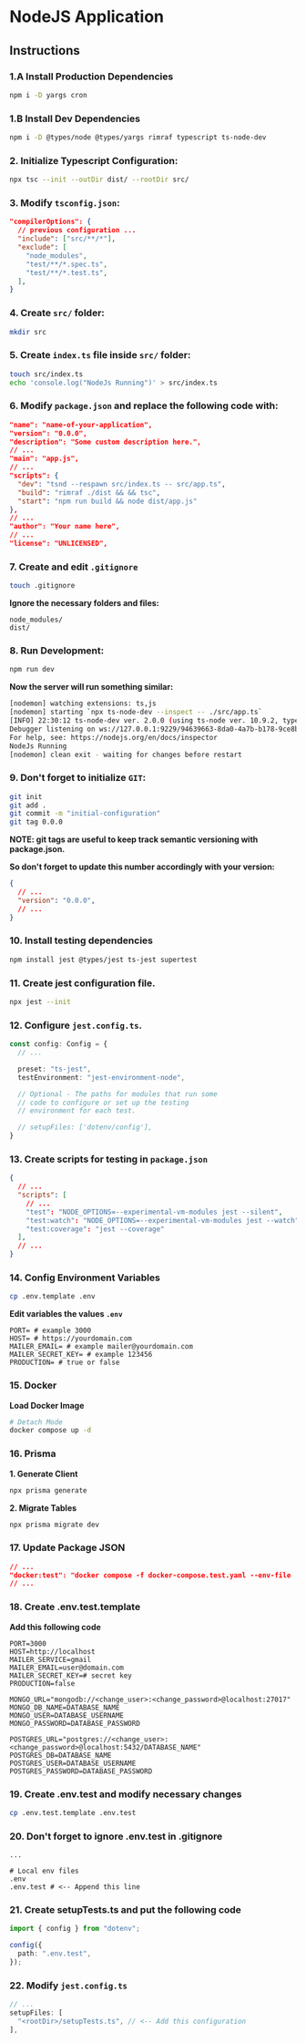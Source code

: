 # NodeJS Application

## Instructions

### 1.A Install Production Dependencies

```bash
npm i -D yargs cron
```

### 1.B Install Dev Dependencies

```bash
npm i -D @types/node @types/yargs rimraf typescript ts-node-dev
```

### 2. Initialize Typescript Configuration:

```bash
npx tsc --init --outDir dist/ --rootDir src/
```

### 3. Modify ```tsconfig.json```:

```json
"compilerOptions": {
  // previous configuration ...
  "include": ["src/**/*"],
  "exclude": [
    "node_modules",
    "test/**/*.spec.ts",
    "test/**/*.test.ts",
  ],
}
```

### 4. Create ```src/``` folder:

```bash
mkdir src
```

### 5. Create ```index.ts``` file inside ```src/``` folder:

```bash
touch src/index.ts
echo 'console.log("NodeJs Running")' > src/index.ts
```

### 6. Modify ```package.json``` and replace the following code with:

```json
"name": "name-of-your-application",
"version": "0.0.0",
"description": "Some custom description here.",
// ...
"main": "app.js",
// ...
"scripts": {
  "dev": "tsnd --respawn src/index.ts -- src/app.ts",
  "build": "rimraf ./dist && && tsc",
  "start": "npm run build && node dist/app.js"
},
// ...
"author": "Your name here",
// ...
"license": "UNLICENSED",
```

### 7. Create and edit ```.gitignore```

```bash
touch .gitignore
```

**Ignore the necessary folders and files:**

```
node_modules/
dist/
```

### 8. Run Development:

```bash
npm run dev
```

**Now the server will run something similar:**

```bash
[nodemon] watching extensions: ts,js
[nodemon] starting `npx ts-node-dev --inspect -- ./src/app.ts`
[INFO] 22:30:12 ts-node-dev ver. 2.0.0 (using ts-node ver. 10.9.2, typescript ver. 5.3.3)
Debugger listening on ws://127.0.0.1:9229/94639663-8da0-4a7b-b178-9ce8b2e00d7f
For help, see: https://nodejs.org/en/docs/inspector
NodeJs Running
[nodemon] clean exit - waiting for changes before restart
```

### 9. Don't forget to initialize ```GIT```:

```bash
git init
git add .
git commit -m "initial-configuration"
git tag 0.0.0
```

**NOTE: git tags are useful to keep track semantic versioning with package.json.**

**So don't forget to update this number accordingly with your version:**

```json
{
  // ...
  "version": "0.0.0",
  // ...
}
```

### 10. Install testing dependencies

```bash
npm install jest @types/jest ts-jest supertest
```

### 11. Create jest configuration file.

```bash
npx jest --init
```

### 12. Configure ```jest.config.ts```.

```typescript
const config: Config = {
  // ...

  preset: "ts-jest",
  testEnvironment: "jest-environment-node",

  // Optional - The paths for modules that run some
  // code to configure or set up the testing
  // environment for each test.

  // setupFiles: ['dotenv/config'],
}
```

### 13. Create scripts for testing in ```package.json```

```json
{
  // ...
  "scripts": [
    // ...
    "test": "NODE_OPTIONS=--experimental-vm-modules jest --silent",
    "test:watch": "NODE_OPTIONS=--experimental-vm-modules jest --watch",
    "test:coverage": "jest --coverage"
  ],
  // ...
}
```

### 14. Config Environment Variables

```bash
cp .env.template .env
```

**Edit variables the values ```.env```**

```
PORT= # example 3000
HOST= # https://yourdomain.com
MAILER_EMAIL= # example mailer@yourdomain.com
MAILER_SECRET_KEY= # example 123456
PRODUCTION= # true or false
```

### 15. Docker

**Load Docker Image**

```bash
# Detach Mode
docker compose up -d
```

### 16. Prisma

**1. Generate Client**

```bash
npx prisma generate
```

**2. Migrate Tables**

```bash
npx prisma migrate dev
```

### 17. Update Package JSON

```json
// ...
"docker:test": "docker compose -f docker-compose.test.yaml --env-file .env.test up -d",
// ...
```

### 18. Create .env.test.template

**Add this following code**

```
PORT=3000
HOST=http://localhost
MAILER_SERVICE=gmail
MAILER_EMAIL=user@domain.com
MAILER_SECRET_KEY=# secret key
PRODUCTION=false

MONGO_URL="mongodb://<change_user>:<change_password>@localhost:27017"
MONGO_DB_NAME=DATABASE_NAME
MONGO_USER=DATABASE_USERNAME
MONGO_PASSWORD=DATABASE_PASSWORD

POSTGRES_URL="postgres://<change_user>:<change_password>@localhost:5432/DATABASE_NAME"
POSTGRES_DB=DATABASE_NAME
POSTGRES_USER=DATABASE_USERNAME
POSTGRES_PASSWORD=DATABASE_PASSWORD
```

### 19. Create .env.test and modify necessary changes

```bash
cp .env.test.template .env.test
```

### 20. Don't forget to ignore .env.test in .gitignore

```text
...

# Local env files
.env
.env.test # <-- Append this line
```

### 21. Create setupTests.ts and put the following code

```typescript
import { config } from "dotenv";

config({
  path: ".env.test",
});
```

### 22. Modify ```jest.config.ts```

```typescript
// ...
setupFiles: [
  "<rootDir>/setupTests.ts", // <-- Add this configuration
], 
```
